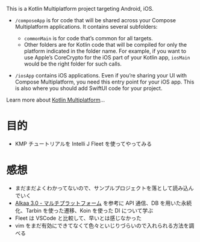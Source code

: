 This is a Kotlin Multiplatform project targeting Android, iOS.

* `/composeApp` is for code that will be shared across your Compose Multiplatform applications.
  It contains several subfolders:
  - `commonMain` is for code that’s common for all targets.
  - Other folders are for Kotlin code that will be compiled for only the platform indicated in the folder name.
    For example, if you want to use Apple’s CoreCrypto for the iOS part of your Kotlin app,
    `iosMain` would be the right folder for such calls.

* `/iosApp` contains iOS applications. Even if you’re sharing your UI with Compose Multiplatform, 
  you need this entry point for your iOS app. This is also where you should add SwiftUI code for your project.


Learn more about [Kotlin Multiplatform](https://www.jetbrains.com/help/kotlin-multiplatform-dev/get-started.html)…

# 目的
- KMP チュートリアルを Intelli J Fleet を使ってやってみる

# 感想
- まだまだよくわかってないので、サンプルプロジェクトを落として読み込んでいく
- [Alkaa 3.0 - マルチプラットフォーム](https://github.com/igorescodro/alkaa) を参考に API 通信、DB を用いた永続化、Tarbin を使った遷移、Koin を使った DI について学ぶ
- Fleet は VSCode と比較して、早いとは感じなかった
- vim をまだ有効にできてなくて色々といじりづらいので入れられる方法を調べる
